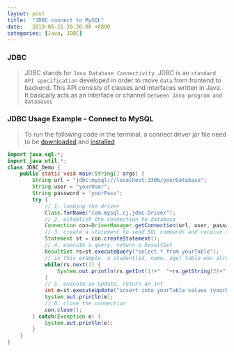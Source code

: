 ```yaml
---
layout: post
title:  "JDBC connect to MySQL"
date:   2019-06-21 20:30:00 +0800
categories: [Java, JDBC]
---
```

### JDBC
>JDBC stands for `Java Database Connectivity`. JDBC is an `standard API specification` developed in order to move `data` from frontend to backend. This API consists of classes and interfaces written in Java. It basically acts as an interface or channel `between Java program and databases`

### JDBC Usage Example - Connect to MySQL
>To run the following code in the terminal, a connect driver jar file need to be [downloaded](https://dev.mysql.com/downloads/connector/j/) and [installed](https://dev.mysql.com/doc/connector-j/8.0/en/connector-j-binary-installation.html)

```java
import java.sql.*; 
import java.util.*; 
class JDBC_Demo {
	public static void main(String[] args) {
        String url = "jdbc:mysql://localhost:3306/yourDatabase"; 
        String user = "yourUser"; 
        String password = "yourPass"; 
        try {
            // 1. loading the driver
            Class.forName("com.mysql.cj.jdbc.Driver"); 
            // 2. establish the connection to database 
            Connection con=DriverManager.getConnection(url, user, password);
            // 3. create a statement to send SQL commands and receive data from database
            Statement st = con.createStatement(); 
            // 4. execute a query, return a ResultSet
            ResultSet rs=st.executeQuery("select * from yourTable");  
            // in this example, a student(id, name, age) table was already been created in the database
            while(rs.next()) {
                System.out.println(rs.getInt(1)+"  "+rs.getString(2)+"  "+rs.getString(3));
            }
            // 5. execute an update, return an int
            int m=st.executeUpdate("insert into yourTable values (yourDataValues)");
            System.out.println(m);
            // 6. close the connection
            con.close();
        } catch(Exception e) {
            System.out.println(e);
        }
	}
}
```